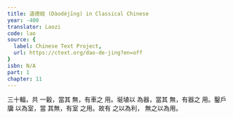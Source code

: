 ```yaml
---
title: 道德經 (Dàodéjīng) in Classical Chinese
year: -400
translator: Laozi
code: lao
source: {
  label: Chinese Text Project,
  url: https://ctext.org/dao-de-jing?en=off
}
isbn: N/A
part: 1
chapter: 11
---
```

三十輻，共
一轂，當其
無，有車之
用。埏埴以
為器，當其
無，有器之
用。鑿戶牖
以為室，當
其無，有室
之用。故有
之以為利，
無之以為用。